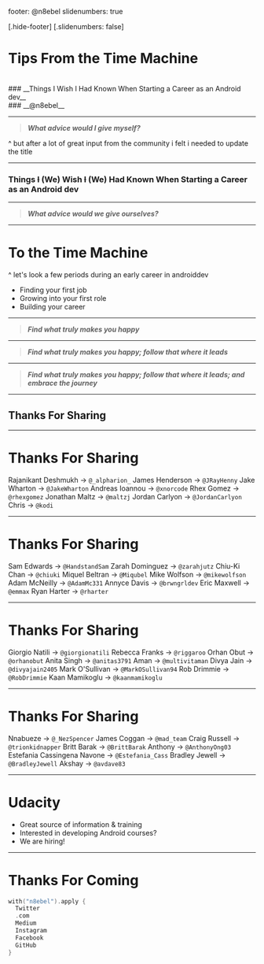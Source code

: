 footer: @n8ebel
slidenumbers: true

[.hide-footer]
[.slidenumbers: false]

# __Tips From the Time Machine__
<br>
### __Things I Wish I Had Known When Starting a Career as an Android dev__
<br>
### __@n8ebel__

---

> **_What advice would I give myself?_**

^ but after a lot of great input from the community i felt i needed to update the title
___

### __Things ~~I~~ (We) Wish ~~I~~ (We) Had Known When Starting a Career as an Android dev__

___

> **_What advice would we give ourselves?_**

___

# To the Time Machine

^ let's look a few periods during an early career in androiddev

- Finding your first job
- Growing into your first role
- Building your career

___

> **_Find what truly makes you happy_**

___

> **_Find what truly makes you happy; follow that where it leads_**

___

> **_Find what truly makes you happy; follow that where it leads; and embrace the journey_**

___

## **Thanks For Sharing**

___

# Thanks For Sharing

Rajanikant Deshmukh → `@_alpharion_`
James Henderson → `@JRayHenny`
Jake Wharton → `@JakeWharton`
Andreas Ioannou → `@xnorcode`
Rhex Gomez → `@rhexgomez`
Jonathan Maltz → `@maltzj`
Jordan Carlyon → `@JordanCarlyon`
Chris → `@kodi`

___

# Thanks For Sharing

Sam Edwards → `@HandstandSam`
Zarah Dominguez → `@zarahjutz`
Chiu-Ki Chan → `@chiuki`
Miquel Beltran → `@Miqubel`
Mike Wolfson → `@mikewolfson`
Adam McNeilly → `@AdamMc331`
Annyce Davis → `@brwngrldev`
Eric Maxwell → `@emmax`
Ryan Harter → `@rharter`

___

# Thanks For Sharing

Giorgio Natili → `@giorgionatili`
Rebecca Franks → `@riggaroo`
Orhan Obut → `@orhanobut`
Anita Singh → `@anitas3791`
Aman → `@multivitaman`
Divya Jain → `@divyajain2405`
Mark O'Sullivan → `@MarkOSullivan94`
Rob Drimmie → `@RobDrimmie`
Kaan Mamikoglu → `@kaanmamikoglu`

___

# Thanks For Sharing

Nnabueze → `@_NezSpencer`
James Coggan → `@mad_team`
Craig Russell → `@trionkidnapper`
Britt Barak → `@BrittBarak`
Anthony → `@AnthonyOng03`
Estefania Cassingena Navone → `@Estefania_Cass`
Bradley Jewell → `@BradleyJewell`
Akshay → `@avdave83`

___

# Udacity

- Great source of information & training
- Interested in developing Android courses?
- We are hiring!

___

# Thanks For Coming

```kotlin
with("n8ebel").apply {
  Twitter
  .com
  Medium
  Instagram
  Facebook
  GitHub
}
```
